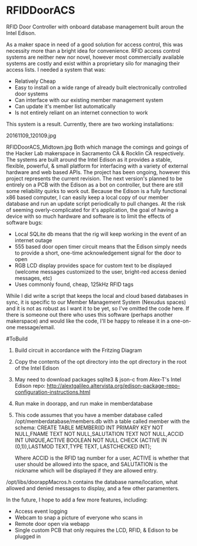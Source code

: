 # RFIDDoorACS
RFID Door Controller with onboard database management built aroun the Intel Edison.

As a maker space in need of a good solution for access control, this was necessity more than a bright idea for convenience.  RFID access control systems are neither new nor novel, however most commercially available systems are costly and exist within a proprietary silo for managing their access lists.
I needed a system that was:

- Relatively Cheap
- Easy to install on a wide range of already built electronically controlled door systems
- Can interface with our existing member management system
- Can update it's member list automatically
- Is not entirely reliant on an internet connection to work

This system is a result.  Currently, there are two working installations:

20161109_120109.jpg

RFIDDoorACS_Midtown.jpg
Both which manage the comings and goings of the Hacker Lab makerspace in Sacramento CA & Rocklin CA respectively.
The systems are built around the Intel Edison as it provides a stable, flexible, powerful, & small platform for interfacing with a variety of external hardware and web based APIs.
The project has been ongoing, however this project represents the current revision.  The next version's planned to be entirely on a PCB with the Edison as a bot on controller, but there are still some reliability quirks to work out.
Because the Edison is a fully functional x86 based computer, I can easily keep a local copy of our member database and run an update script periodically to pull changes.
At the risk of seeming overly-complicated for it's application, the goal of having a device with so much hardware and software is to limit the effects of software bugs:

- Local SQLite db means that the rig will keep working in the event of an internet outage
- 555 based door open timer circuit means that the Edison simply needs to provide a short, one-time acknowledgement signal for the door to open
- RGB LCD display provides space for custom text to be displayed (welcome messages customized to the user, bright-red access denied messages, etc)
- Uses commonly found, cheap, 125kHz RFID tags


While I did write a script that keeps the local and cloud based databases in sync, it is specific to our Member Management System (Nexudus spaces) and it is not as robust as I want it to be yet, so I've omitted the code here.  If there is someone out there who uses this software (perhaps another makerspace) and would like the code, I'll be happy to release it in a one-on-one message/email. 


#ToBuild
1. Build circuit in accordance with the Fritzing Diagram
2. Copy the contents of the opt directory into the opt directory in the root of the Intel Edison
3. May need to download packages sqlite3 & json-c from Alex-T's Intel Edison repo:
    http://alextgalileo.altervista.org/edison-package-repo-configuration-instructions.html
4. Run make in doorapp, and run make in memberdatabase
5. This code assumes that you have a member database called /opt/memberdatabase/members.db with a table called member with the schema:
    CREATE TABLE MEMBER(ID INT PRIMARY KEY NOT NULL,FNAME TEXT NOT NULL,SALUTATION TEXT NOT NULL,ACCID INT UNIQUE,ACTIVE BOOLEAN NOT NULL CHECK (ACTIVE IN (0,1)),LASTMOD TEXT,TYPE TEXT, LASTCHECKED INT);
    
    Where ACCID is the RFID tag number for a user, ACTIVE is whether that user should be allowed into the space, and SALUTATION is the nickname which will be displayed if they are allowed entry.
    
/opt/libs/doorappMacros.h contains the database name/location, what allowed and denied messages to display, and a few other paramenters.


In the future, I hope to add a few more features, including:
   - Access event logging
   - Webcam to snap a picture of everyone who scans in
   - Remote door open via webapp
   - Single custom PCB that only requires the LCD, RFID, & Edison to be plugged in



